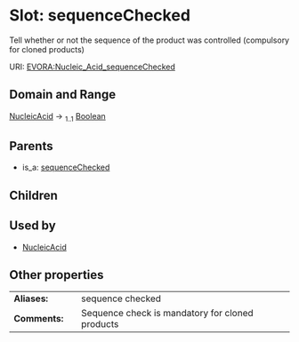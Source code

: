 
# Slot: sequenceChecked

Tell whether or not the sequence of the product was controlled (compulsory for cloned products)

URI: [EVORA:Nucleic_Acid_sequenceChecked](https://evora-project.eu/Nucleic_Acid_sequenceChecked)


## Domain and Range

[NucleicAcid](NucleicAcid.md) &#8594;  <sub>1..1</sub> [Boolean](types/Boolean.md)

## Parents

 *  is_a: [sequenceChecked](sequenceChecked.md)

## Children


## Used by

 * [NucleicAcid](NucleicAcid.md)

## Other properties

|  |  |  |
| --- | --- | --- |
| **Aliases:** | | sequence checked |
| **Comments:** | | Sequence check is mandatory for cloned products |